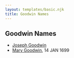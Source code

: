 ```yaml
---
layout: templates/basic.njk
title: Goodwin Names
---
```

## Goodwin Names
- [Joseph Goodwin](/people/3/39421908)
- [Mary Goodwin](/people/4/49404198), 14 JAN 1699
